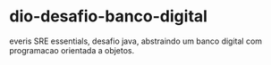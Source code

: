 # dio-desafio-banco-digital
everis SRE essentials, desafio java, abstraindo um banco digital com programacao orientada a objetos.
